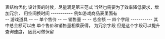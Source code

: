 表结构优化
    设计表的时候，尽量满足第三范式
    当然也需要为了效率降低要求，增加冗余，
    用空间换时间
    -----------
    例如游戏商品表里面有     
      -- 游戏道具 -- 
      -- 单个售价 --
      -- 销售量 -- 
      -- 总金额 --
    四个字段
    -----------
    其中总金额可以由
    单个售价和销售量相乘获得，
    为冗余字段
    但是这个字段可以提升查询速度，
    因此可做保留
